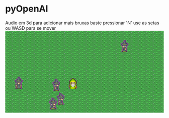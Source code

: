 # pyOpenAl
Audio em 3d
para adicionar mais bruxas baste pressionar 'N'
use as setas ou WASD para se mover
![primeiro exemplo](https://github.com/daviporto/pyOpenAl/blob/master/prints/primeiroExemplo.png?raw=true)
